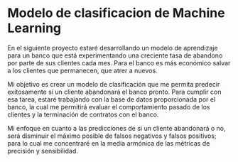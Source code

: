 # Modelo de clasificacion de Machine Learning


En el siguiente proyecto estaré desarrollando un modelo de aprendizaje para un banco que está experimentando una creciente tasa de abandono por parte de sus clientes cada mes. Para el banco es más económico salvar a los clientes que permanecen, que atrer a nuevos.

Mi objetivo es crear un modelo de clasificación que me permita predecir exitosamente si un cliente abandonará el banco pronto. Para cumplir con esa tarea, estaré trabajando con la base de datos proporcionada por el banco, la cual me permitirá evaluar el comportamiento pasado de los clientes y la terminación de contratos con el banco.

Mi enfoque en cuanto a las predicciones de si un cliente abandonará o no, será disminuir el máximo posible de falsos negativos y falsos positivos; para lo cual me concentraré en la media armónica de las métricas de precisión y sensibilidad.
